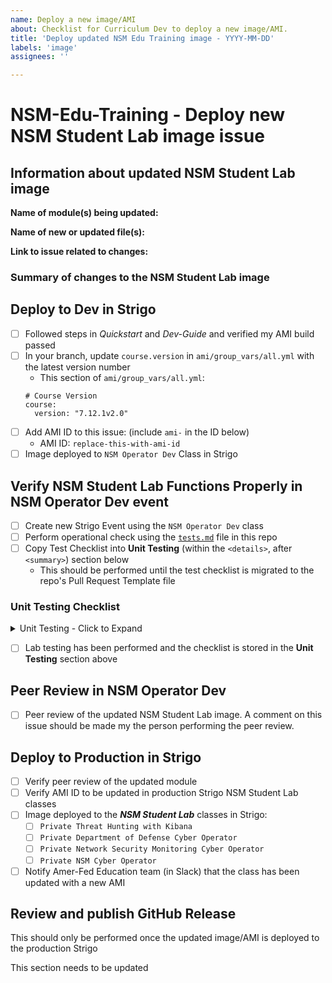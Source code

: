 ```yaml
---
name: Deploy a new image/AMI
about: Checklist for Curriculum Dev to deploy a new image/AMI.
title: 'Deploy updated NSM Edu Training image - YYYY-MM-DD'
labels: 'image'
assignees: ''

---
```


# NSM-Edu-Training - Deploy new NSM Student Lab image issue
<!--- Please remove all comments prior to opening the issue with this template --->
<!--- This issue is intended to be used by the Amer-Fed Education Curriculum Dev team to deploy new NSM Student Lab images/AMIs. --->

## Information about updated NSM Student Lab image
<!--- Fill out the applicable items in this section --->

**Name of module(s) being updated:** 

**Name of new or updated file(s):** 

**Link to issue related to changes:** 

### Summary of changes to the NSM Student Lab image
<!--- Write a brief summary regarding the changes being made to the NSM Student Lab image --->

## Deploy to Dev in Strigo

- [ ] Followed steps in _Quickstart_ and _Dev-Guide_ and verified my AMI build passed
- [ ] In your branch, update `course.version` in `ami/group_vars/all.yml` with the latest version number
    - This section of `ami/group_vars/all.yml`:
    ```
    # Course Version
    course:
      version: "7.12.1v2.0"
    ```
- [ ] Add AMI ID to this issue: (include `ami-` in the ID below)
  - AMI ID: `replace-this-with-ami-id`
- [ ] Image deployed to `NSM Operator Dev` Class in Strigo

## Verify NSM Student Lab Functions Properly in NSM Operator Dev event

- [ ] Create new Strigo Event using the `NSM Operator Dev` class
- [ ] Perform operational check using the [`tests.md`](https://github.com/elastic/nsm-edu-training/blob/main/tests.md) file in this repo
- [ ] Copy Test Checklist into **Unit Testing** (within the `<details>`, after `<summary>`) section below
    - This should be performed until the test checklist is migrated to the repo's Pull Request Template file

### Unit Testing Checklist

<details>
<summary>Unit Testing - Click to Expand</summary>

<!--- Paste Test Checklist into this section --->

</details>

- [ ] Lab testing has been performed and the checklist is stored in the **Unit Testing** section above

## Peer Review in NSM Operator Dev
- [ ] Peer review of the updated NSM Student Lab image.  A comment on this issue should be made my the person performing the peer review.

## Deploy to Production in Strigo
- [ ] Verify peer review of the updated module
- [ ] Verify AMI ID to be updated in production Strigo NSM Student Lab classes
- [ ] Image deployed to the ***NSM Student Lab*** classes in Strigo:
  - [ ] `Private Threat Hunting with Kibana`
  - [ ] `Private Department of Defense Cyber Operator`
  - [ ] `Private Network Security Monitoring Cyber Operator`
  - [ ] `Private NSM Cyber Operator`
- [ ] Notify Amer-Fed Education team (in Slack) that the class has been updated with a new AMI

## Review and publish GitHub Release
This should only be performed once the updated image/AMI is deployed to the production Strigo

This section needs to be updated
